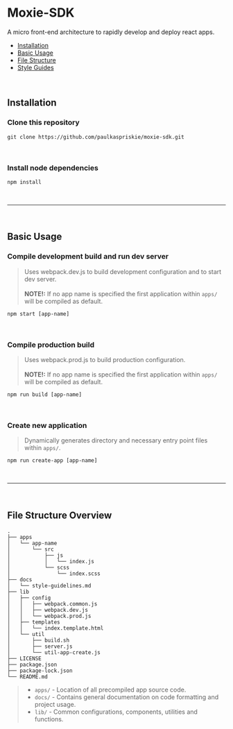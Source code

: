 # Moxie-SDK

A micro front-end architecture to rapidly develop and deploy react apps.
- [Installation](#installation)
- [Basic Usage](#basic-usage)
- [File Structure](#file-structure-overview)
- [Style Guides](docs/style-guidelines.md)

<br/>

## Installation
### Clone this repository
```shell
git clone https://github.com/paulkaspriskie/moxie-sdk.git
```
<br/>

### Install node dependencies
```shell
npm install
```

<br/>

---

<br/>

## Basic Usage
### Compile development build and run dev server
> Uses webpack.dev.js to build development configuration and to start dev server. <br/><br/> **NOTE!:** If no app name is specified the first application within ```apps/``` will be compiled as default.
```shell
npm start [app-name]
```

<br/>

### Compile production build
> Uses webpack.prod.js to build production configuration. <br/><br/> **NOTE!:** If no app name is specified the first application within ```apps/``` will be compiled as default.
```shell
npm run build [app-name]
```

<br/>

### Create new application
> Dynamically generates directory and necessary entry point files within ```apps/```.
```shell
npm run create-app [app-name]
```

<br/>

---

<br/>

## File Structure Overview
```
.
├── apps
│   └── app-name
│       └── src
│           ├── js
│           │   └── index.js
│           └── scss
│               └── index.scss
├── docs
│   └── style-guidelines.md
├── lib
│   ├── config
│   │   ├── webpack.common.js
│   │   ├── webpack.dev.js
│   │   └── webpack.prod.js
│   ├── templates
│   │   └── index.template.html
│   └── util
│       ├── build.sh
│       ├── server.js
│       └── util-app-create.js
├── LICENSE
├── package.json
├── package-lock.json
└── README.md
```
>- ```apps/``` - Location of all precompiled app source code. 
>- ```docs/``` - Contains general documentation on code formatting and project usage.
>- ```lib/``` - Common configurations, components, utilities and functions. 
